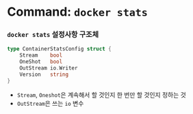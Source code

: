# Command: `docker stats`

### `docker stats` 설정사항 구조체

```go
type ContainerStatsConfig struct {
	Stream    bool
	OneShot   bool
	OutStream io.Writer
	Version   string
}
```

- `Stream`, `Oneshot`은 계속해서 할 것인지 한 번만 할 것인지 정하는 것
- `OutStream`은 쓰는 `io` 변수